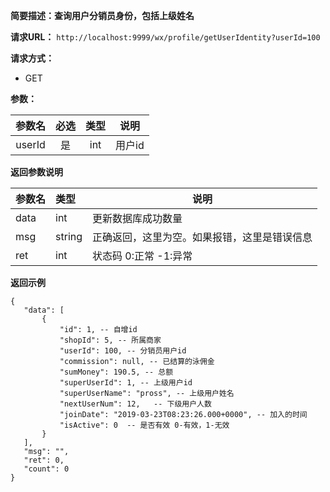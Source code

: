 **简要描述：查询用户分销员身份，包括上级姓名** 

**请求URL：** 
` http://localhost:9999/wx/profile/getUserIdentity?userId=100 `

**请求方式：**
- GET

**参数：** 

| 参数名 | 必选 | 类型 | 说明 |
| :----: | :----: | :----: |  :----: |
| userId | 是 | int | 用户id |


 **返回参数说明** 
 
|参数名|类型|说明|
|:-----  |:-----|----- |
|data| int|更新数据库成功数量|
|msg|string|正确返回，这里为空。如果报错，这里是错误信息|
|ret|int|状态码 0:正常  -1:异常|


 **返回示例**
 ``` 
{
    "data": [
        {
            "id": 1, -- 自增id
            "shopId": 5, -- 所属商家
            "userId": 100, -- 分销员用户id
            "commission": null, -- 已结算的泳佣金
            "sumMoney": 190.5, -- 总额
            "superUserId": 1, -- 上级用户id
            "superUserName": "pross", -- 上级用户姓名
            "nextUserNum": 12,   -- 下级用户人数
            "joinDate": "2019-03-23T08:23:26.000+0000", -- 加入的时间
            "isActive": 0  -- 是否有效 0-有效，1-无效
        }
    ],
    "msg": "",
    "ret": 0,
    "count": 0
}
``` 